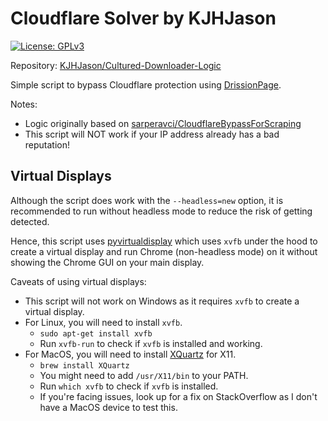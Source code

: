 # Cloudflare Solver by KJHJason

[![License: GPLv3](https://img.shields.io/badge/license-GPLv3-blue)](https://opensource.org/license/gpl-3-0)

Repository: [KJHJason/Cultured-Downloader-Logic](https://github.com/KJHJason/Cultured-Downloader-Logic/tree/main/api/cf/python_scripts)

Simple script to bypass Cloudflare protection using [DrissionPage](https://github.com/g1879/DrissionPage).

Notes:
- Logic originally based on [sarperavci/CloudflareBypassForScraping](https://github.com/sarperavci/CloudflareBypassForScraping)
- This script will NOT work if your IP address already has a bad reputation!

## Virtual Displays

Although the script does work with the `--headless=new` option, it is recommended to run without headless mode to reduce the risk of getting detected.

Hence, this script uses [pyvirtualdisplay](https://github.com/ponty/pyvirtualdisplay) which uses `xvfb` under the hood to create a virtual display and run Chrome (non-headless mode) on it without showing the Chrome GUI on your main display.

Caveats of using virtual displays:

- This script will not work on Windows as it requires `xvfb` to create a virtual display.
- For Linux, you will need to install `xvfb`.
  - `sudo apt-get install xvfb`
  - Run `xvfb-run` to check if `xvfb` is installed and working.
- For MacOS, you will need to install [XQuartz](https://www.xquartz.org/) for X11.
  - `brew install XQuartz`
  - You might need to add `/usr/X11/bin` to your PATH.
  - Run `which xvfb` to check if `xvfb` is installed.
  - If you're facing issues, look up for a fix on StackOverflow as I don't have a MacOS device to test this.
